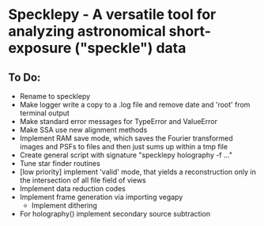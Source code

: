 # Specklepy - A versatile tool for analyzing astronomical short-exposure ("speckle") data

## To Do:
* Rename to specklepy
* Make logger write a copy to a .log file and remove date and 'root' from terminal output
* Make standard error messages for TypeError and ValueError
* Make SSA use new alignment methods
* Implement RAM save mode, which saves the Fourier transformed images and PSFs to files and then just sums up within a tmp file
* Create general script with signature "specklepy holography -f ..."
* Tune star finder routines
* [low priority] implement 'valid' mode, that yields a reconstruction only in the intersection of all file field of views
* Implement data reduction codes
* Implement frame generation via importing vegapy
  * Implement dithering
* For holography() implement secondary source subtraction
